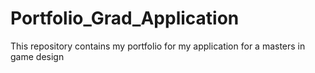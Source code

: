 # Portfolio_Grad_Application
This repository contains my portfolio for my application for a masters in game design
